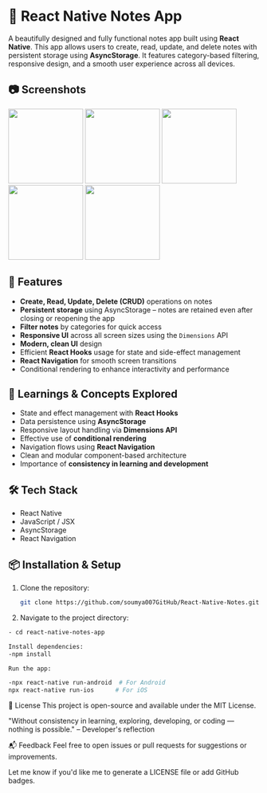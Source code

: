 # 📝 React Native Notes App

A beautifully designed and fully functional notes app built using **React Native**. This app allows users to create, read, update, and delete notes with persistent storage using **AsyncStorage**. It features category-based filtering, responsive design, and a smooth user experience across all devices.

## 📷 Screenshots
<img src="https://github.com/user-attachments/assets/7a4d81ff-52a7-4f33-a878-50e742fde457" width="150">
<img src="https://github.com/user-attachments/assets/367ecfda-271c-42a6-8059-717bd20335f3" width="150">
<img src="https://github.com/user-attachments/assets/ecad05e2-38c6-438d-946c-535c26ea1aa4" width="150">
<img src="https://github.com/user-attachments/assets/4a8f979f-7047-4611-9d7e-aca6f6f88cc6" width="150">
<img src="https://github.com/user-attachments/assets/3b24a124-a3e5-4815-8873-4d184d1a3f0a" width="150">


## 🚀 Features

- **Create, Read, Update, Delete (CRUD)** operations on notes
- **Persistent storage** using AsyncStorage – notes are retained even after closing or reopening the app
- **Filter notes** by categories for quick access
- **Responsive UI** across all screen sizes using the `Dimensions` API
- **Modern, clean UI** design
- Efficient **React Hooks** usage for state and side-effect management
- **React Navigation** for smooth screen transitions
- Conditional rendering to enhance interactivity and performance

## 🧠 Learnings & Concepts Explored

- State and effect management with **React Hooks**
- Data persistence using **AsyncStorage**
- Responsive layout handling via **Dimensions API**
- Effective use of **conditional rendering**
- Navigation flows using **React Navigation**
- Clean and modular component-based architecture
- Importance of **consistency in learning and development**

## 🛠️ Tech Stack

- React Native
- JavaScript / JSX
- AsyncStorage
- React Navigation

## 📦 Installation & Setup

1. Clone the repository:
   ```bash
   git clone https://github.com/soumya007GitHub/React-Native-Notes.git

2. Navigate to the project directory:
```bash
- cd react-native-notes-app

Install dependencies:
-npm install

Run the app:

-npx react-native run-android  # For Android
npx react-native run-ios      # For iOS
```
📄 License
This project is open-source and available under the MIT License.

"Without consistency in learning, exploring, developing, or coding — nothing is possible."
– Developer's reflection

📬 Feedback
Feel free to open issues or pull requests for suggestions or improvements.


Let me know if you'd like me to generate a LICENSE file or add GitHub badges.
